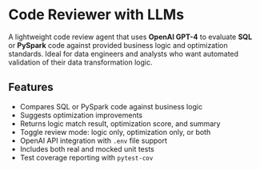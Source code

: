 # Code Reviewer with LLMs

A lightweight code review agent that uses **OpenAI GPT-4** to evaluate **SQL** or **PySpark** code against provided business logic and optimization standards. Ideal for data engineers and analysts who want automated validation of their data transformation logic.


## Features

- Compares SQL or PySpark code against business logic
- Suggests optimization improvements
- Returns logic match result, optimization score, and summary
- Toggle review mode: logic only, optimization only, or both
- OpenAI API integration with `.env` file support
- Includes both real and mocked unit tests
- Test coverage reporting with `pytest-cov`


